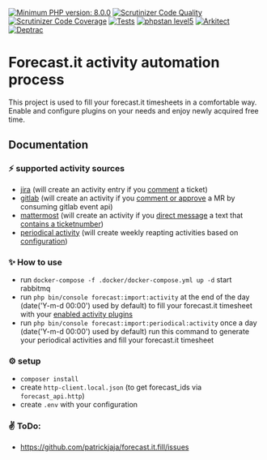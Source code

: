 [![Minimum PHP version: 8.0.0](https://img.shields.io/badge/php-8.0%2B-blue.svg)](https://github.com/patrickjaja/forecast.it.fill)
[![Scrutinizer Code Quality](https://scrutinizer-ci.com/g/patrickjaja/forecast.it.fill/badges/quality-score.png?b=master)](https://scrutinizer-ci.com/g/patrickjaja/forecast.it.fill?branch=master)
[![Scrutinizer Code Coverage](https://scrutinizer-ci.com/g/patrickjaja/forecast.it.fill/badges/coverage.png?b=master)](https://scrutinizer-ci.com/g/patrickjaja/forecast.it.fill?branch=master)
[![Tests](https://github.com/patrickjaja/forecast.it.fill/actions/workflows/phptests.yml/badge.svg)](https://github.com/patrickjaja/forecast.it.fill/actions/workflows/phptests.yml)
[![phpstan level5](https://github.com/patrickjaja/forecast.it.fill/actions/workflows/phpstan.yml/badge.svg)](https://github.com/patrickjaja/forecast.it.fill/actions/workflows/phpstan.yml)
[![Arkitect](https://github.com/patrickjaja/forecast.it.fill/actions/workflows/phparkitect.yml/badge.svg)](https://github.com/patrickjaja/forecast.it.fill/actions/workflows/phparkitect.yml)
[![Deptrac](https://github.com/patrickjaja/forecast.it.fill/actions/workflows/phpdeptrac.yml/badge.svg)](https://github.com/patrickjaja/forecast.it.fill/actions/workflows/phpdeptrac.yml)

Forecast.it activity automation process
==========================

This project is used to fill your forecast.it timesheets in a comfortable way.
Enable and configure plugins on your needs and enjoy newly acquired free time.

## Documentation

### ⚡ supported activity sources
 - [jira](src/ForecastAutomation/JiraClient/Shared/Plugin/JiraActivityPlugin.php)
   (will create an activity entry if you [comment](src/ForecastAutomation/JiraClient/Business/JiraCollector.php#L41) a ticket)
 - [gitlab](src/ForecastAutomation/GitlabClient/Shared/Plugin/GitlabActivityPlugin.php)
   (will create an activity if you [comment or approve](src/ForecastAutomation/GitlabClient/Shared/Plugin/GitlabActivityPlugin.php#L25) a MR by consuming gitlab event api)
 - [mattermost](src/ForecastAutomation/MattermostClient/Shared/Plugin/MattermostActivityPlugin.php)
   (will create an activity if you [direct message](src/ForecastAutomation/MattermostClient/Business/MattermostApi.php#L112) a text that [contains a ticketnumber](src/ForecastAutomation/MattermostClient/Shared/Plugin/MattermostActivityPlugin.php#L53))
 - [periodical activity](src/ForecastAutomation/PeriodicalActivityDataImport/Shared/Plugin/PeriodicalActivityDataImportConsoleCommandPlugin.php)
   (will create weekly reapting activities based on [configuration](.env.dist#L29))
### ✨ How to use
 - run `docker-compose -f .docker/docker-compose.yml up -d` start rabbitmq
 - run `php bin/console forecast:import:activity` at the end of the day (date('Y-m-d 00:00') used by default) to fill your forecast.it timesheet with your [enabled activity plugins](src/ForecastAutomation/Activity/ActivityDependencyProvider.php)
 - run `php bin/console forecast:import:periodical:activity` once a day (date('Y-m-d 00:00') used by default) run this command to generate your periodical activities and fill your forecast.it timesheet

### ⚙️ setup
 - `composer install`
 - create `http-client.local.json` (to get forecast_ids via `forecast_api.http`)
 - create `.env` with your configuration

### ✌️ ToDo:
- https://github.com/patrickjaja/forecast.it.fill/issues


